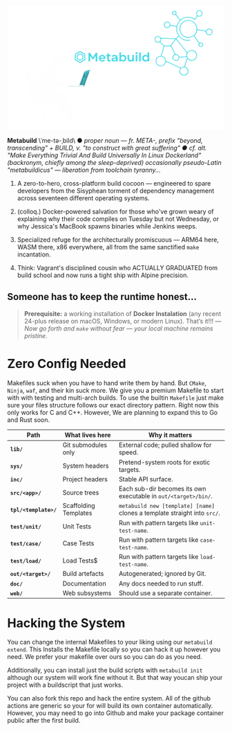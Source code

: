 ![logo](logo.svg)

**Metabuild** \ˈme-tə-ˌbild\ ● *proper noun* — *fr. META-, prefix "beyond, transcending" + BUILD, v. "to construct with great suffering" ● cf. alt. "Make Everything Trivial And Build Universally In Linux Dockerland" (backronym, chiefly among the sleep-deprived) occasionally pseudo-Latin "metabuildicus" — liberation from toolchain tyranny...*

1. A zero-to-hero, cross-platform build cocoon — engineered to spare developers from the Sisyphean torment of dependency management across seventeen different operating systems.

2. (colloq.) Docker-powered salvation for those who've grown weary of explaining why their code compiles on Tuesday but not Wednesday, or why Jessica's MacBook spawns binaries while Jenkins weeps.

3. Specialized refuge for the architecturally promiscuous — ARM64 here, WASM there, x86 everywhere, all from the same sanctified `make` incantation.

4. Think: Vagrant's disciplined cousin who ACTUALLY GRADUATED from build school and now runs a tight ship with Alpine precision.

## Someone has to keep the runtime honest...
> **Prerequisite:** a working installation of **Docker Instalation** (any recent 24-plus release on macOS, Windows, or modern Linux). That’s it!!! — *Now go forth and `make` without fear — your local machine remains pristine.*


# Zero Config Needed
Makefiles suck when you have to hand write them by hand. But `CMake`, `Ninja`, `waf`, and their kin suck more. We give you a premium Makefile to start with with testing and multi-arch builds. To use the builtin `Makefile` just make sure your files structure follows our exact directory pattern. Right now this only works for C and C++. However, We are planning to expand this to Go and Rust soon.

| Path | What lives here | Why it matters |
|------|-----------------|----------------|
| **`lib/`** | Git submodules only | External code; pulled shallow for speed. |
| **`sys/`** | System headers | Pretend-system roots for exotic targets. |
| **`inc/`** | Project headers | Stable API surface. |
| **`src/<app>/`** | Source trees | Each sub-dir becomes its own executable in `out/<target>/bin/`. |
| **`tpl/<template>/`** | Scaffolding Templates | `metabuild new [template] [name]` clones a template straight into `src/`. |
| **`test/unit/`** | Unit Tests | Run with pattern targets like `unit-test-name`. |
| **`test/case/`** | Case Tests | Run with pattern targets like `case-test-name`. |
| **`test/load/`** | Load Tests$ | Run with pattern targets like `load-test-name`. |
| **`out/<target>/`** | Build artefacts | Autogenerated; ignored by Git. |
| **`doc/`** | Documentation | Any docs needed to run stuff. |
| **`web/`** | Web subsystems | Should use a separate container. |

# Hacking the System

You can change the internal Makefiles to your liking using our `metabuild extend`. This Installs the Makefile locally so you can hack it up however you need. We prefer your makefile over ours so you can do as you need.

Additionally, you can install  just the build scripts with `metabuild init` although our system will work fine without it. But that way youcan ship your project with a buildscript that just works.

You can also fork this repo and hack the entire system. All of the github actions are generic so your for will build its own container automatically. However, you may need to go into Github and make your package container public after the first build.
